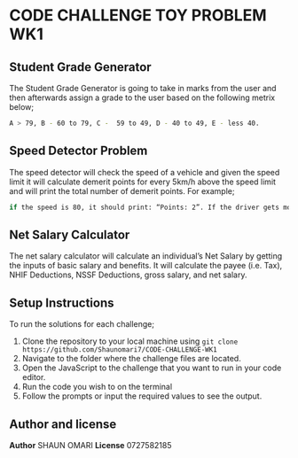 # CODE CHALLENGE TOY PROBLEM WK1
## Student Grade Generator

The Student Grade Generator is going to take in marks from the user and then afterwards assign a grade to the user based on the following metrix below;

```sh
A > 79, B - 60 to 79, C -  59 to 49, D - 40 to 49, E - less 40.
```

## Speed Detector Problem

The speed detector will check the speed of a vehicle and given the speed limit it will calculate demerit points for every 5km/h above the speed limit and will print the total number of demerit points. For example;

```sh
if the speed is 80, it should print: “Points: 2”. If the driver gets more than 12 points, the function should print: “License suspended”.
```

## Net Salary Calculator
The net salary calculator will calculate an individual’s Net Salary by getting the inputs of basic salary and benefits.
It will calculate the payee (i.e. Tax), NHIF Deductions, NSSF Deductions, gross salary, and net salary. 

## Setup Instructions

To run the solutions for each challenge;
1. Clone the repository to your local machine using `git clone https://github.com/Shaunomari7/CODE-CHALLENGE-WK1`
2. Navigate to the folder where the challenge files are located.
3. Open the JavaScript to the challenge that you want to run in your code editor.
4. Run the code you wish to on the terminal 
5. Follow the prompts or input the required values to see the output.

## Author and license
**Author** SHAUN OMARI
**License** 0727582185